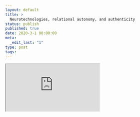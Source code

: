 ```yaml
---
layout: default
title: >
  Neurotechnologies, relational autonomy, and authenticity
status: publish
published: true
date: 2020-3-1 00:00:00
meta:
  _edit_last: "1"
type: post
tags:
---
```

<div  id="qrcode"></div>
<div>
<iframe src="https://researchers.mq.edu.au/en/publications/neurotechnologies-relational-autonomy-and-authenticity">
</iframe>
</div>

<script type="text/javascript" src="{site.baseurl}/js/qr/qrcode.js"></script>
<script type="text/javascript">
new QRCode(document.getElementById("qrcode"), "https://researchers.mq.edu.au/en/publications/neurotechnologies-relational-autonomy-and-authenticity");
</script>
        